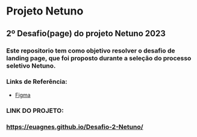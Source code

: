 # Projeto Netuno
## 2º Desafio(page) do projeto Netuno 2023

### Este repositorio tem como objetivo resolver o desafio de landing page, que foi proposto durante a seleção do processo seletivo Netuno.

### Links de Referência: 
* [Figma](https://www.figma.com/proto/KSvagRbLWbdzMSC6HyPTNL/Netuno-LP?node-id=1%3A2&scaling=min-zoom&page-id=0%3A1&starting-point-node-id=1%3A2)

###  LINK DO PROJETO:
### https://euagnes.github.io/Desafio-2-Netuno/
